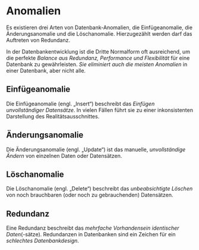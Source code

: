 # Anomalien
Es existieren drei Arten von Datenbank-Anomalien, die Einfügeanomalie, die Änderungsanomalie und die Löschanomalie. Hierzugezählt werden darf das Auftreten von Redundanz.

In der Datenbankentwicklung ist die Dritte Normalform oft ausreichend, um die perfekte *Balance aus Redundanz, Performance und Flexibilität* für eine Datenbank zu gewährleisten. *Sie eliminiert auch die meisten Anomalien* in einer Datenbank, aber nicht alle.

## Einfügeanomalie
Die Einfügeanomalie (engl. „Insert“) beschreibt das *Einfügen unvollständiger Datensätze*. In vielen Fällen führt sie zu einer inkonsistenten Darstellung des Realitätsausschnittes.

## Änderungsanomalie
Die Änderungsanomalie (engl. „Update“) ist das manuelle, *unvollständige Ändern* von einzelnen Daten oder Datensätzen.

## Löschanomalie
Die Löschanomalie (engl. „Delete“) beschreibt das *unbeabsichtigte Löschen* von noch brauchbaren (oder noch zu gebrauchenden) Datensätzen.

## Redundanz
Eine Redundanz beschreibt das *mehrfache Vorhandensein identischer Daten*(-sätze). Redundanzen in Datenbanken sind ein Zeichen für ein *schlechtes Datenbankdesign*.
